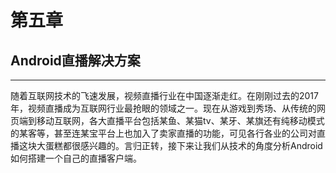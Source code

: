 # 第五章

## Android直播解决方案

---

随着互联网技术的飞速发展，视频直播行业在中国逐渐走红。在刚刚过去的2017年，视频直播成为互联网行业最抢眼的领域之一。现在从游戏到秀场、从传统的网页端到移动互联网，各大直播平台包括某鱼、某猫tv、某牙、某旗还有纯移动模式的某客等，甚至连某宝平台上也加入了卖家直播的功能，可见各行各业的公司对直播这块大蛋糕都很感兴趣的。言归正转，接下来让我们从技术的角度分析Android如何搭建一个自己的直播客户端。

